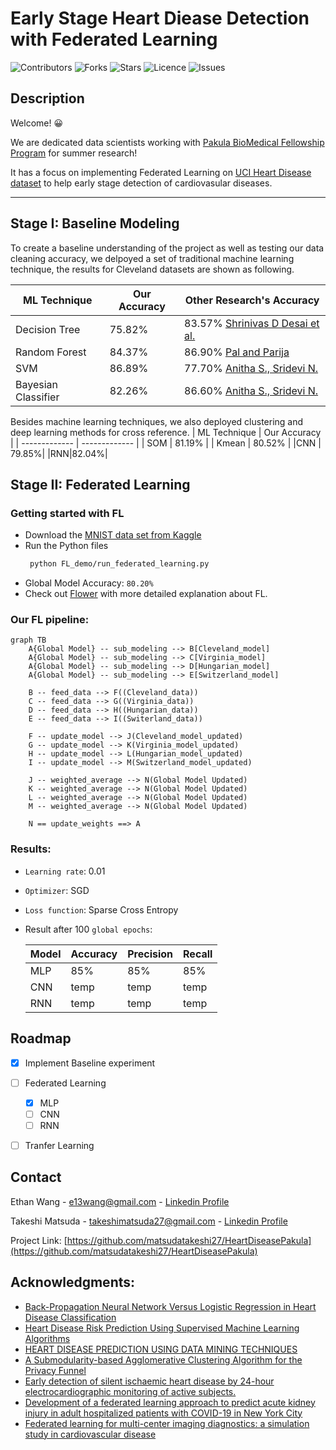 # Early Stage Heart Diease Detection with Federated Learning

![Contributors](https://img.shields.io/github/contributors/EthanWTL/HeartDiseasePakula?style=plastic)
![Forks](https://img.shields.io/github/forks/EthanWTL/HeartDiseasePakula)
![Stars](https://img.shields.io/github/stars/EthanWTL/HeartDiseasePakula)
![Licence](https://img.shields.io/github/license/EthanWTL/HeartDiseasePakula)
![Issues](https://img.shields.io/github/issues/EthanWTL/HeartDiseasePakula)

## Description

Welcome! 😀

We are dedicated data scientists working with [Pakula BioMedical Fellowship Program](https://www.beloit.edu/academics/biology/resources-opportunities/summer-research/) for summer research! 

It has a focus on implementing Federated Learning on [UCI Heart Disease dataset](https://archive.ics.uci.edu/dataset/45/heart+disease) to help early stage detection of cardiovasular diseases.

---





## Stage I: Baseline Modeling

To create a baseline understanding of the project as well as testing our data cleaning accuracy, we delpoyed a set of traditional machine learning technique, the results for Cleveland datasets are shown as following.

| ML Technique  | Our Accuracy  | Other Research's Accuracy  |
| ------------- | ------------- | ------------------------ |
| Decision Tree  | 75.82%  | 83.57%  [Shrinivas D Desai et al.](https://link.springer.com/chapter/10.1007/978-981-13-0680-8_13)  |
| Random Forest  | 84.37%  |  86.90% [Pal and Parija](https://link.springer.com/chapter/10.1007/978-981-99-0412-9_11)  |
| SVM | 86.89%  |   77.70%    [Anitha S., Sridevi N.](https://hal.science/hal-02196156/)  |
| Bayesian Classifier  | 82.26%  |   86.60%      [Anitha S., Sridevi N.](https://hal.science/hal-02196156/)  |


Besides machine learning techniques, we also deployed clustering and deep learning methods for cross reference.
| ML Technique  | Our Accuracy  |
| ------------- | ------------- |
| SOM  | 81.19%  |
| Kmean  | 80.52%  |
|CNN | 79.85%|
|RNN|82.04%|




## Stage II: Federated Learning
### Getting started with FL
* Download the [MNIST data set from Kaggle](https://www.kaggle.com/datasets/scolianni/mnistasjpg)
* Run the Python files
  ```sh
   python FL_demo/run_federated_learning.py
   ```
* Global Model Accuracy: ```80.20%```
* Check out [Flower](https://github.com/adap/flower) with more detailed explanation about FL.

### Our FL pipeline:
```mermaid
graph TB
    A{Global Model} -- sub_modeling --> B[Cleveland_model]
    A{Global Model} -- sub_modeling --> C[Virginia_model]
    A{Global Model} -- sub_modeling --> D[Hungarian_model]
    A{Global Model} -- sub_modeling --> E[Switzerland_model]

    B -- feed_data --> F((Cleveland_data))
    C -- feed_data --> G((Virginia_data))
    D -- feed_data --> H((Hungarian_data))
    E -- feed_data --> I((Switerland_data))

    F -- update_model --> J(Cleveland_model_updated)
    G -- update_model --> K(Virginia_model_updated)
    H -- update_model --> L(Hungarian_model_updated)
    I -- update_model --> M(Switzerland_model_updated)

    J -- weighted_average --> N(Global Model Updated)
    K -- weighted_average --> N(Global Model Updated)
    L -- weighted_average --> N(Global Model Updated)
    M -- weighted_average --> N(Global Model Updated)

    N == update_weights ==> A
```
### Results:
* ```Learning rate```: 0.01
* ```Optimizer```: SGD
* ```Loss function```: Sparse Cross Entropy
* Result after 100 ```global epochs```:

  | Model  | Accuracy  | Precision | Recall |
  |--------|------------|-------|----------|
  |MLP|85%|85%|85%|
  |CNN|temp|temp|temp|temp|
  |RNN|temp|temp|temp|temp|





## Roadmap
- [x] Implement Baseline experiment
- [ ] Federated Learning
  - [x] MLP
  - [ ] CNN
  - [ ] RNN
- [ ] Tranfer Learning





## Contact
Ethan Wang - [e13wang@gmail.com](e13wang@gmail.com) - [Linkedin Profile](https://www.linkedin.com/in/ethan-wang-938588175/)

Takeshi Matsuda - [takeshimatsuda27@gmail.com](takeshimatsuda27@gmail.com) - [Linkedin Profile](https://www.linkedin.com/in/takeshi-matsuda-41777b1ab/)

Project Link: [https://github.com/matsudatakeshi27/HeartDiseasePakula](https://github.com/matsudatakeshi27/HeartDiseasePakula)




## Acknowledgments:
* [Back-Propagation Neural Network Versus Logistic Regression in Heart Disease Classification](https://link.springer.com/chapter/10.1007/978-981-13-0680-8_13)
* [Heart Disease Risk Prediction Using Supervised Machine Learning Algorithms](https://link.springer.com/chapter/10.1007/978-981-99-0412-9_11)
* [HEART DISEASE PREDICTION USING DATA MINING TECHNIQUES](https://hal.science/hal-02196156/)
* [A Submodularity-based Agglomerative Clustering Algorithm for the Privacy Funnel](https://www.semanticscholar.org/paper/A-Submodularity-based-Agglomerative-Clustering-for-Ding-Sadeghi/4e7b3b31659c945ed0c953da9fe7af297b3f3675)
* [Early detection of silent ischaemic heart disease by 24-hour electrocardiographic monitoring of active subjects.](https://www.ncbi.nlm.nih.gov/pmc/articles/PMC458846/)
* [Development of a federated learning approach to predict acute kidney injury in adult hospitalized patients with COVID-19 in New York City](https://www.ncbi.nlm.nih.gov/pmc/articles/PMC8328073/)
* [Federated learning for multi-center imaging diagnostics: a simulation study in cardiovascular disease](https://www.nature.com/articles/s41598-022-07186-4)

